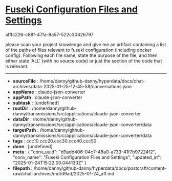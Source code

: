 # [Fuseki Configuration Files and Settings](https://claude.ai/chat/d9add406-04c7-46a0-a733-41f7b97224f2)

afffc226-c88f-47fa-9a57-522c30426797

please scan your project knowledge and give me an artifact containing a list of the paths of files relevant to fuseki configuration (including docker config). Following each file name, state the purpose of the file, and then either state 'ALL' (with no source code) or just the section of the code that is relevant.

---

* **sourceFile** : /home/danny/github-danny/hyperdata/docs/chat-archives/data-2025-01-25-12-45-58/conversations.json
* **appName** : claude-json-converter
* **appPath** : claude-json-converter
* **subtask** : [undefined]
* **rootDir** : /home/danny/github-danny/transmissions/src/applications/claude-json-converter
* **dataDir** : /home/danny/github-danny/transmissions/src/applications/claude-json-converter/data
* **targetPath** : /home/danny/github-danny/transmissions/src/applications/claude-json-converter/data
* **tags** : ccc10.ccc20.ccc30.ccc40.ccc50
* **done** : [undefined]
* **meta** : {
  "conv_uuid": "d9add406-04c7-46a0-a733-41f7b97224f2",
  "conv_name": "Fuseki Configuration Files and Settings",
  "updated_at": "2025-01-24T15:22:00.044133Z"
}
* **filepath** : /home/danny/github-danny/hyperdata/docs/postcraft/content-raw/chat-archives/md/d9ad/2025-01-24_aff.md